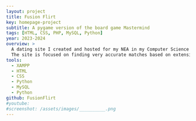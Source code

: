 ```yaml
---
layout: project
title: Fusion Flirt
key: homepage-project
subtitle: A pygame version of the board game Mastermind
tags: [HTML, CSS, PHP, MySQL, Python]
year: 2023-2024
overview: >
  A dating site I created and hosted for my NEA in my Computer Science A-Level.
  The site is focused on finding very accurate matches based on extensive questionairres for each individual, with a built in end-to-end encrypted messaging service.
tools:
  - XAMPP
  - HTML
  - CSS
  - Python
  - MySQL
  - Python
github: FusionFlirt
#youtube: 
#screenshot: /assets/images/__________.png
---
```

